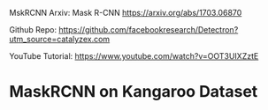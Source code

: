 MskRCNN Arxiv: Mask R-CNN https://arxiv.org/abs/1703.06870

Github Repo: https://github.com/facebookresearch/Detectron?utm_source=catalyzex.com

YouTube Tutorial: https://www.youtube.com/watch?v=OOT3UIXZztE

# MaskRCNN on Kangaroo Dataset
